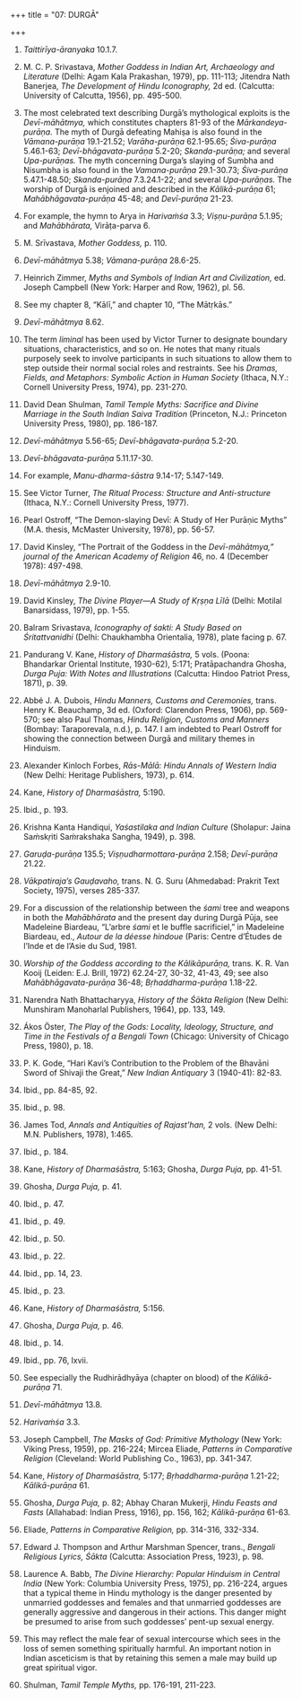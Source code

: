 +++
title = "07: DURGĀ"

+++

1. *Taittirīya-āranyaka* 10.1.7.

2. M. C. P. Srivastava, *Mother Goddess in Indian Art, Archaeology and Literature* \(Delhi: Agam Kala Prakashan, 1979\), pp. 111-113; Jitendra Nath Banerjea, *The Development of Hindu Iconography,* 2d ed. \(Calcutta: University of Calcutta, 1956\), pp. 495-500.

3. The most celebrated text describing Durgā’s mythological exploits is the *Devī-māhātmya,* which constitutes chapters 81-93 of the *Mārkandeya-purāṇa.* The myth of Durgā defeating Mahiṣa is also found in the *Vāmana-purāṇa* 19.1-21.52; *Varāha-purāṇa* 62.1-95.65; *Śiva-purāṇa* 5.46.1-63; *Devī-bhāgavata-purāṇa* 5.2-20; *Skanda-purāṇa;* and several *Upa-purāṇas.* The myth concerning Durga’s slaying of Sumbha and Nisumbha is also found in the *Vamana-purāṇa* 29.1-30.73; *Śiva-purāṇa* 5.47.1-48.50; *Skanda-purāṇa* 7.3.24.1-22; and several *Upa-purāṇas.* The worship of Durgā is enjoined and described in the *Kālikā-purāṇa* 61; *Mahābhāgavata-purāṇa* 45-48; and *Devī-purāṇa* 21-23.

4. For example, the hymn to Arya in *Harivaṁśa* 3.3; *Viṣṇu-purāṇa* 5.1.95; and *Mahābhārata,* Virāṭa-parva 6.

5. M. Srīvastava, *Mother Goddess,* p. 110.

6. *Devī-māhātmya* 5.38; *Vāmana-purāṇa* 28.6-25.

7. Heinrich Zimmer, *Myths and Symbols of Indian Art and Civilization,* ed. Joseph Campbell \(New York: Harper and Row, 1962\), pl. 56.

8. See my chapter 8, “Kālī,” and chapter 10, “The Mātṛkās.”

9. *Devī-māhātmya* 8.62.

10. The term *liminal* has been used by Victor Turner to designate boundary situations, characteristics, and so on. He notes that many rituals purposely seek to involve participants in such situations to allow them to step outside their normal social roles and restraints. See his *Dramas, Fields, and Metaphors: Symbolic Action in Human Society* \(Ithaca, N.Y.: Cornell University Press, 1974\), pp. 231-270.

11. David Dean Shulman, *Tamil Temple Myths: Sacrifice and Divine Marriage in the South Indian Saiva Tradition* \(Princeton, N.J.: Princeton University Press, 1980\), pp. 186-187.

12. *Devī-māhātmya* 5.56-65; *Devī-bhāgavata-purāṇa* 5.2-20.

13. *Devī-bhāgavata-purāṇa* 5.11.17-30.

14. For example, *Manu-dharma-śāstra* 9.14-17; 5.147-149.

15. See Victor Turner, *The Ritual Process: Structure and Anti-structure* \(Ithaca, N.Y.: Cornell University Press, 1977\).

16. Pearl Ostroff, “The Demon-slaying Devī: A Study of Her Purāṇic Myths” \(M.A. thesis, McMaster University, 1978\), pp. 56-57.

17. David Kinsley, “The Portrait of the Goddess in the *Devī-māhātmya,” journal of the American Academy of Religion* 46, no. 4 \(December 1978\): 497-498.

18. *Devī-māhātmya* 2.9-10.

19. David Kinsley, *The Divine Player*—*A Study of Kṛṣṇa Līlā* \(Delhi: Motilal Banarsidass, 1979\), pp. 1-55.

20. Balram Srivastava, *Iconography of śakti: A Study Based on Śritattvanidhi* \(Delhi: Chaukhambha Orientalia, 1978\), plate facing p. 67.

21. Pandurang V. Kane, *History of Dharmaśāstra,* 5 vols. \(Poona: Bhandarkar Oriental Institute, 1930-62\), 5:171; Pratāpachandra Ghosha, *Durga Puja: With Notes and Illustrations* \(Calcutta: Hindoo Patriot Press, 1871\), p. 39.

22. Abbé J. A. Dubois, *Hindu Manners, Customs and Ceremonies,* trans. Henry K. Beauchamp, 3d ed. \(Oxford: Clarendon Press, 1906\), pp. 569-570; see also Paul Thomas, *Hindu Religion, Customs and Manners* \(Bombay: Taraporevala, n.d.\), p. 147. I am indebted to Pearl Ostroff for showing the connection between Durgā and military themes in Hinduism.

23. Alexander Kinloch Forbes, *Rās-Mālā: Hindu Annals of Western India* \(New Delhi: Heritage Publishers, 1973\), p. 614.

24. Kane, *History of Dharmaśāstra,* 5:190.

25. Ibid., p. 193.

26. Krishna Kanta Handiqui, *Yaśastilaka and Indian Culture* \(Sholapur: Jaina Sa*ṁ*sk*ṛ*iti Sa*ṁ*rakshaka Sangha, 1949\), p. 398.

27. *Garuḍa-purāṇa* 135.5; *Viṣṇudharmottara-purāṇa* 2.158; *Devī-purāṇa* 21.22.

28. *Vākpatiraja’s Gauḍavaho,* trans. N. G. Suru \(Ahmedabad: Prakrit Text Society, 1975\), verses 285-337.

29. For a discussion of the relationship between the *śami* tree and weapons in both the *Mahābhārata* and the present day during Durgā Pūja, see Madeleine Biardeau, “L’arbre *śami* et le buffle sacrificiel,” in Madeleine Biardeau, ed., *Autour de la déesse hindoue* \(Paris: Centre d’Études de l’Inde et de l’Asie du Sud, 1981.

30. *Worship of the Goddess according to the Kālikāpurāṇa,* trans. K. R. Van Kooij \(Leiden: E.J. Brill, 1972\) 62.24-27, 30-32, 41-43, 49; see also *Mahābhāgavata-purāṇa* 36-48; *Bṛhaddharma-purāṇa* 1.18-22.

31. Narendra Nath Bhattacharyya, *History of the Śākta Religion* \(New Delhi: Munshiram Manoharlal Publishers, 1964\), pp. 133, 149.

32. Ákos Öster, *The Play of the Gods: Locality, Ideology, Structure, and Time in the Festivals of a Bengali Town* \(Chicago: University of Chicago Press, 1980\), p. 18.

33. P. K. Gode, “Hari Kavi’s Contribution to the Problem of the Bhavāni Sword of Shivaji the Great,” *New Indian Antiquary* 3 \(1940-41\): 82-83.

34. Ibid., pp. 84-85, 92.

35. Ibid., p. 98.

36. James Tod, *Annals and Antiquities of Rajast’han,* 2 vols. \(New Delhi: M.N. Publishers, 1978\), 1:465.

37. Ibid., p. 184.

38. Kane, *History of Dharmaśāstra,* 5:163; Ghosha, *Durga Puja,* pp. 41-51.

39. Ghosha, *Durga Puja,* p. 41.

40. Ibid., p. 47.

41. Ibid., p. 49.

42. Ibid., p. 50.

43. Ibid., p. 22.

44. Ibid., pp. 14, 23.

45. Ibid., p. 23.

46. Kane, *History of Dharmaśāstra,* 5:156.

47. Ghosha, *Durga Puja,* p. 46.

48. Ibid., p. 14.

49. Ibid., pp. 76, lxvii.

50. See especially the Rudhirādhyāya \(chapter on blood\) of the *Kālikā-purāṇa* 71.

51. *Devī-māhātmya* 13.8.

52. *Harivaṁśa* 3.3.

53. Joseph Campbell, *The Masks of God: Primitive Mythology* \(New York: Viking Press, 1959\), pp. 216-224; Mircea Eliade, *Patterns in Comparative Religion* \(Cleveland: World Publishing Co., 1963\), pp. 341-347.

54. Kane, *History of Dharmaśāstra,* 5:177; *Bṛhaddharma-purāṇa* 1.21-22; *Kālikā-purāṇa* 61.

55. Ghosha, *Durga Puja,* p. 82; Abhay Charan Mukerji, *Hindu Feasts and Fasts* \(Allahabad: Indian Press, 1916\), pp. 156, 162; *Kālikā-purāṇa* 61-63.

56. Eliade, *Patterns in Comparative Religion,* pp. 314-316, 332-334.

57. Edward J. Thompson and Arthur Marshman Spencer, trans., *Bengali Religious Lyrics, Śākta* \(Calcutta: Association Press, 1923\), p. 98.

58. Laurence A. Babb, *The Divine Hierarchy: Popular Hinduism in Central India* \(New York: Columbia University Press, 1975\), pp. 216-224, argues that a typical theme in Hindu mythology is the danger presented by unmarried goddesses and females and that unmarried goddesses are generally aggressive and dangerous in their actions. This danger might be presumed to arise from such goddesses’ pent-up sexual energy.

59. This may reflect the male fear of sexual intercourse which sees in the loss of semen something spiritually harmful. An important notion in Indian asceticism is that by retaining this semen a male may build up great spiritual vigor.

60. Shulman, *Tamil Temple Myths,* pp. 176-191, 211-223.


